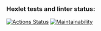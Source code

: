 ### Hexlet tests and linter status:
[![Actions Status](https://github.com/dmitrykholopov/python-project-lvl1/workflows/hexlet-check/badge.svg)](https://github.com/dmitrykholopov/python-project-lvl1/actions)
[![Maintainability](https://api.codeclimate.com/v1/badges/a99a88d28ad37a79dbf6/maintainability)](https://codeclimate.com/github/codeclimate/codeclimate/maintainability)